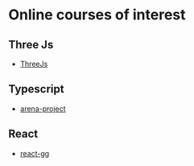 # Online courses of interest

## Three Js
- [ThreeJs](https://threejs-journey.com/?c=p3)

## Typescript
- [arena-project](https://fr.thearenaproject.co/)

## React
- [react-gg](https://react.gg/)